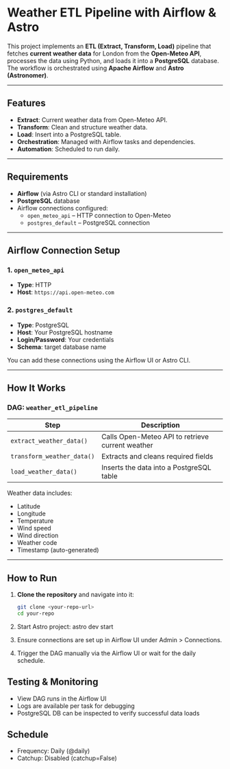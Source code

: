 #  Weather ETL Pipeline with Airflow & Astro

This project implements an **ETL (Extract, Transform, Load)** pipeline that fetches **current weather data** for London from the **Open-Meteo API**, processes the data using Python, and loads it into a **PostgreSQL** database. The workflow is orchestrated using **Apache Airflow** and **Astro (Astronomer)**.

---

##  Features

- **Extract**: Current weather data from Open-Meteo API.
- **Transform**: Clean and structure weather data.
- **Load**: Insert into a PostgreSQL table.
- **Orchestration**: Managed with Airflow tasks and dependencies.
- **Automation**: Scheduled to run daily.

---

##  Requirements

- **Airflow** (via Astro CLI or standard installation)
- **PostgreSQL** database
- Airflow connections configured:
  - `open_meteo_api` – HTTP connection to Open-Meteo
  - `postgres_default` – PostgreSQL connection

---

##  Airflow Connection Setup

### 1. `open_meteo_api`
- **Type**: HTTP
- **Host**: `https://api.open-meteo.com`

### 2. `postgres_default`
- **Type**: PostgreSQL
- **Host**: Your PostgreSQL hostname
- **Login/Password**: Your credentials
- **Schema**: target database name

You can add these connections using the Airflow UI or Astro CLI.

---

##  How It Works

### DAG: `weather_etl_pipeline`

| Step                    | Description                                        |
|-------------------------|----------------------------------------------------|
| `extract_weather_data()`  | Calls Open-Meteo API to retrieve current weather |
| `transform_weather_data()`| Extracts and cleans required fields              |
| `load_weather_data()`     | Inserts the data into a PostgreSQL table         |

Weather data includes:
- Latitude
- Longitude
- Temperature
- Wind speed
- Wind direction
- Weather code
- Timestamp (auto-generated)

---

##  How to Run

1. **Clone the repository** and navigate into it:
   ```bash
   git clone <your-repo-url>
   cd your-repo


2. Start Astro project:
astro dev start

3. Ensure connections are set up in Airflow UI under Admin > Connections.
4. Trigger the DAG manually via the Airflow UI or wait for the daily schedule.


## Testing & Monitoring
* View DAG runs in the Airflow UI
* Logs are available per task for debugging
* PostgreSQL DB can be inspected to verify successful data loads
## Schedule
* Frequency: Daily (@daily)
* Catchup: Disabled (catchup=False)





